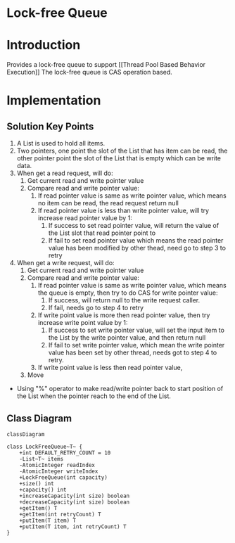 Lock-free Queue
======

# Introduction

Provides a lock-free queue to support [[Thread Pool Based Behavior Execution]]
The lock-free queue is CAS operation based.

# Implementation

## Solution Key Points

1. A List is used to hold all items.
2. Two pointers, one point the slot of the List that has item can be read, the other pointer point the slot of the List that is empty which can be write data.
3. When get a read request, will do:
	1. Get current read and write pointer value
	2. Compare read and write pointer value:
		1. If read pointer value is same as write pointer value, which means no item can be read, the read request return null
		2. If read pointer value is less than write pointer value, will try increase read pointer value by 1:
			1. If success to set read pointer value, will return the value of the List slot that read pointer point to
			2. If fail to set read pointer value which means the read pointer value has been modified by other thead, need go to step 3 to retry
4. When get a write request, will do:
	1. Get current read and write pointer value
	2. Compare read and write pointer value:
		1. If read pointer value is same as write pointer value, which means the queue is empty, then try to do CAS for write pointer value:
			1. If success, will return null to the write request caller.
			2. If fail, needs go to step 4 to retry
		2. If write point value is more then read pointer value, then try increase write point value by 1:
			1. If success to set write pointer value, will set the input item to the List by the write pointer value, and then return null
			2. If fail to set write pointer value, which mean the write pointer value has been set by other thread, needs got to step 4 to retry.
		3. If write point value is less then read pointer value, 
	3. Move 

* Using "%" operator to make read/write pointer back to start position of the List when the pointer reach to the end of the List.

## Class Diagram

```mermaid
classDiagram

class LockFreeQueue~T~ {
	+int DEFAULT_RETRY_COUNT = 10
	-List~T~ items
	-AtomicInteger readIndex
	-AtomicInteger writeIndex
	+LockFreeQueue(int capacity)
	+size() int
	+capacity() int
	+increaseCapacity(int size) boolean
	+decreaseCapacity(int size) boolean
	+getItem() T
	+getItem(int retryCount) T
	+putItem(T item) T
	+putItem(T item, int retryCount) T
}
```
